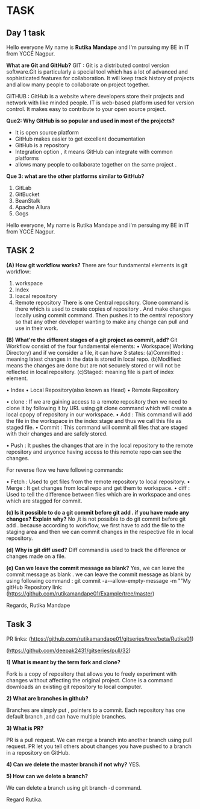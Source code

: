 # TASK

## Day 1 task

Hello everyone
My name is **Rutika Mandape** and I'm  pursuing my BE in IT  from  YCCE Nagpur.

**What are Git and GitHub?**
GIT :
Git is a distributed control version software.Git is particularly a special tool which has a lot of advanced and sophisticated features for collaboration.
It will keep track history of projects and allow many people to collaborate on project together.

GITHUB :
   GitHub is a website where developers store their projects and network with like minded people. IT is web-based platform used for version control. It makes easy to contribute to your open source project.


**Que2: Why GitHub is so popular and used in  most of the projects?**
* It is open source platform
* GitHub makes easier to get excellent documentation
* GitHub is a repository
* Integration option , it means GitHub can integrate with common platforms
* allows many people to collaborate together on the same project .

**Que 3: what are the other platforms similar to GitHub?**
1. GitLab
1. GitBucket
1. BeanStalk
1. Apache Allura
1. Gogs

Hello everyone,
My name is Rutika Mandape and  i'm persuing my BE in IT from YCCE Nagpur.

## TASK 2

**(A) How git workflow works?**
There are four fundamental elements is git workflow:
1. workspace
1. Index
1. loacal repository
1. Remote repository
There is one Central repository. Clone command is there which is used to create copies of repository . And make changes locally using commit command. Then pushes it to the central repository so that any other developer wanting to make any change can pull and use in their work.

**(B) What're the different stages of a git project as commit, add?** 
Git Workflow consist of the four fundamental elements: 
•	Workspace( Working Directory) and if we consider a file, it can have 3 states:
 (a)Committed : meaning latest changes in the data is stored in local repo.
 (b)Modified: means the changes are done but are not securely stored or will not be reflected in local repository.
 (c)Staged: meaning file is part of index element.

•	Index
•	Local Repository(also known as Head)
•	Remote Repository
  
• clone :  If we are gaining access to a remote repository then we need to clone it by following it by URL using git clone command which will create a local cpopy of repository in our workspace.
• Add : This command will add the file in the workspace in the index stage and thus we call this file as staged file.
• Commit :  This command will commit all files that are staged with their changes and are safely stored.
             
• Push : It pushes the changes that are in the local repository to the remote repository and anyonce having access to this remote repo can see the changes.
 
For reverse flow we have following commands:

• Fetch : Used to get files from the remote repository to local repository.
• Merge : It get changes from local repo and get them to workspace.
• diff : Used to tell the difference between files which are in workspace and ones which are stagged for commit.

**(c) Is it possible to do a git commit before git add . if you have made any changes? Explain why?**
No ,it is not possible to do git commit before git add . because according to workflow, we first have to add the file to the staging area and then we can commit changes in the respective file in local repository.

 **(d) Why is git diff used?**
Diff command is used to track  the difference or changes made on a file.

 **(e) Can we leave the commit message as blank?**
Yes, we can leave the commit message as blank .  we can leave the commit message as blank by using following command :
git commit -a--allow-empty-message -m ""My gitHub Repository link:
 (https://github.com/rutikamandape01/Example/tree/master)

Regards,
Rutika Mandape

## Task 3
PR links:
 (https://github.com/rutikamandape01/gitseries/tree/beta/Rutika01)

 (https://github.com/deepak2431/gitseries/pull/32)


**1) What is meant by the term fork and clone?**

Fork is a copy of repository that allows you to freely experiment with changes without affecting the original project.
Clone  is a command downloads an existing git repository to local computer.

**2) What are branches in github?**

Branches are simply put , pointers to a commit.
Each repository has one default branch ,and can have multiple branches.

**3) What is PR?**

PR is a pull request.
We can merge a branch into another branch using pull request.
PR let you tell others about changes you have pushed to a branch in a repository on GitHub.

**4) Can we delete the master branch if not why?**
YES.

**5) How can we delete a branch?**

We can delete a branch using git branch  -d command.

Regard Rutika.

